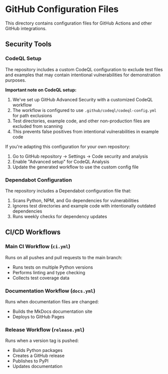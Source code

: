 # GitHub Configuration Files

This directory contains configuration files for GitHub Actions and other GitHub integrations.

## Security Tools

### CodeQL Setup

The repository includes a custom CodeQL configuration to exclude test files and examples that may contain intentional vulnerabilities for demonstration purposes.

**Important note on CodeQL setup:**

1. We've set up GitHub Advanced Security with a customized CodeQL workflow
2. The workflow is configured to use `.github/codeql/codeql-config.yml` for path exclusions
3. Test directories, example code, and other non-production files are excluded from scanning
4. This prevents false positives from intentional vulnerabilities in example code

If you're adapting this configuration for your own repository:
1. Go to GitHub repository → Settings → Code security and analysis
2. Enable "Advanced setup" for CodeQL Analysis 
3. Update the generated workflow to use the custom config file

### Dependabot Configuration

The repository includes a Dependabot configuration file that:

1. Scans Python, NPM, and Go dependencies for vulnerabilities
2. Ignores test directories and example code with intentionally outdated dependencies
3. Runs weekly checks for dependency updates

## CI/CD Workflows

### Main CI Workflow (`ci.yml`)

Runs on all pushes and pull requests to the main branch:
- Runs tests on multiple Python versions
- Performs linting and type checking
- Collects test coverage data

### Documentation Workflow (`docs.yml`)

Runs when documentation files are changed:
- Builds the MkDocs documentation site
- Deploys to GitHub Pages

### Release Workflow (`release.yml`)

Runs when a version tag is pushed:
- Builds Python packages
- Creates a GitHub release
- Publishes to PyPI
- Updates documentation